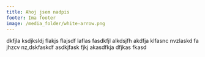 ```yaml
---
title: Ahoj jsem nadpis
footer: I﻿ma footer
image: /media_folder/white-arrow.png
---
```

d﻿kfjla ksdjksldj flakjs flajsdf laflas fasdkfjl alkdsjfh akdfja klfasnc nvzlaskd fa jhzcv nz,dskfaskdf asdkjfask fjkj akasdfkja dfjkas fkasd